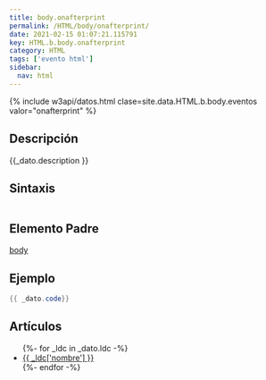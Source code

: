 ```yaml
---
title: body.onafterprint
permalink: /HTML/body/onafterprint/
date: 2021-02-15 01:07:21.115791
key: HTML.b.body.onafterprint
category: HTML
tags: ['evento html']
sidebar: 
  nav: html
---
```


{% include w3api/datos.html clase=site.data.HTML.b.body.eventos valor="onafterprint" %}

## Descripción
{{_dato.description }}

## Sintaxis
~~~html
~~~

## Elemento Padre
[body](/HTML/body/)

## Ejemplo
~~~java
{{ _dato.code}}
~~~

## Artículos
<ul>
{%- for _ldc in _dato.ldc -%}
   <li>
       <a href="{{_ldc['url'] }}">{{ _ldc['nombre'] }}</a>
   </li>
{%- endfor -%}
</ul>
